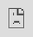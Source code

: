 ```yaml
---
title: Base FNF
layout: template
filename: BASEFNF
--- 
```

<p><iframe style="position: fixed; top: 0; left: 0; bottom: 0; right: 0; width: 100%; height: 100%; border: none; margin: 0; padding: 0; overflow: hidden; z-index: 999999;" src="https://mj89sp3sau2k7lj1eg3k40hkeppguj6j-a-sites-opensocial.googleusercontent.com/gadgets/ifr?url=http://www.gstatic.com/sites-gadgets/iframe/iframe.xml&container=enterprise&view=default&lang=en&country=ALL&sanitize=0&v=f4e545017d7fc26f&libs=core&parent=https://sites.google.com/site/unblockedgames66ez/friday-night-funkin-week-6#up_scroll=auto&up_iframeURL=https://bobydob.github.io/new-week6/&st=e%3DAIHE3cAVXQxT3KSWxWSPZE6ZbaJYNoK2y6hHBkWd7zrSvzmI2ORYDTqjPA1beqXsmCa8F30IiDlbFbyWLtcmM8kTdbFIJU%252BJOXHx9nCO7vuS5zUcAluoNjdrU8s6a9RE0UdQdUrAgVZk%26c%3Denterprise&rpctoken=-1213372313053970424">
    Your browser doesn't support iframes</iframe></p>
